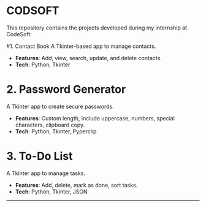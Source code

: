 # CODSOFT
This repository contains the projects developed during my internship at CodeSoft:


#1. Contact Book
A Tkinter-based app to manage contacts.
- **Features**: Add, view, search, update, and delete contacts.
- **Tech**: Python, Tkinter

# 2. Password Generator
A Tkinter app to create secure passwords.
- **Features**: Custom length, include uppercase, numbers, special characters, clipboard copy.
- **Tech**: Python, Tkinter, Pyperclip

# 3. To-Do List
A Tkinter app to manage tasks.
- **Features**: Add, delete, mark as done, sort tasks.
- **Tech**: Python, Tkinter, JSON

---
